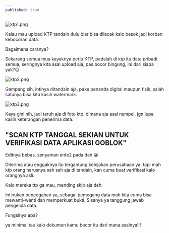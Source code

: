 ```yaml
---
published: true
---
```

![ktp1.png]({{site.baseurl}}/images/ktp/ktp1.png)

Kalau mau upload KTP tandain dulu biar bisa dilacak kalo besok jadi korban kebocoran data.

Bagaimana caranya?

Sekarang semua mua kayaknya perlu KTP, padalah di ktp itu data pribadi semua, seringnya kita asal upload aja, pas bocor bingung, ini dari siapa yak?😥

![ktp2.png]({{site.baseurl}}/images/ktp/ktp2.png)


Gampang sih, intinya ditandain aja, pake penanda digital maupun fisik, salah satunya bisa kita kasih watermark.

![ktp3.png]({{site.baseurl}}/images/ktp/ktp3.png)

Kaya gini nih, jadi taruh aja di foto ktp. dimana aja asal nempel. jgn lupa kasih keterangan penerima data.

## "SCAN KTP TANGGAL SEKIAN UNTUK VERIFIKASI DATA APLIKASI GOBLOK"

Editnya bebas, senyaman ente2 pada dah 😀

Diterima atau enggaknya itu tergantung kebijakan perusahaan ya, tapi mah ktp orang harusnya sah sah aja di tandain, kan cuma buat verifikasi kalo orangnya asli.

Kalo mereka ttp ga mau, mending skip aja deh.

Ini bukan pencegahan ya, sebagai pemegang data mah kita cuma bisa mewanti-wanti dan memperkuat bukti. Sisanya ya tanggung jawab pengelola data.

Fungsinya apa?

ya minimal tau kalo dokumen kamu bocor itu dari mana asalnya!!!
